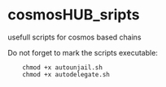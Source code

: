 # cosmosHUB_sripts
usefull  scripts for cosmos based chains

Do not forget to mark the scripts executable: 
```
    chmod +x autounjail.sh
    chmod +x autodelegate.sh
```

